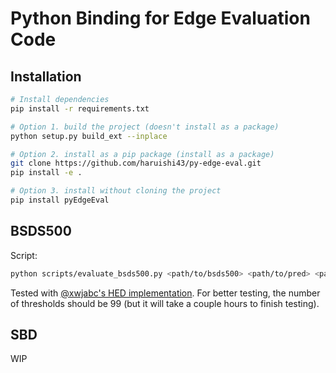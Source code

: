 # Python Binding for Edge Evaluation Code

## Installation

```Bash
# Install dependencies
pip install -r requirements.txt

# Option 1. build the project (doesn't install as a package)
python setup.py build_ext --inplace

# Option 2. install as a pip package (install as a package)
git clone https://github.com/haruishi43/py-edge-eval.git
pip install -e .

# Option 3. install without cloning the project
pip install pyEdgeEval
```

## BSDS500

Script:

```Bash
python scripts/evaluate_bsds500.py <path/to/bsds500> <path/to/pred> <path/to/output> --thresholds=5
```

Tested with [@xwjabc's HED implementation](https://github.com/xwjabc/hed).
For better testing, the number of thresholds should be 99 (but it will take a couple hours to finish testing).

## SBD

WIP
